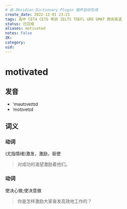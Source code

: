 ```yaml
---
# 由 Obsidian Dictionary Plugin 插件自动生成
create_date: 2022-12-01 23:21
tags: 高中 CET4 CET6 考研 IELTS TOEFL GRE GMAT 商务英语
status: 已完成 
aliases: motivated
notes: False
ZK: 
category: 
uid: 
---
```


# motivated

## 发音

- 'məʊtɪveɪtɪd
- ˈmotɪvetɪd

## 词义

### 动词

(尤指情绪)激发，激励，驱使

> 对成功的渴望激励着他们。

### 动词

使决心做;使决意做

> 你是怎样激励大家奋发高效地工作的？



